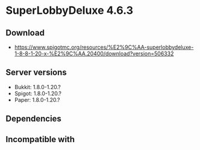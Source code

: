 # SuperLobbyDeluxe 4.6.3

## Download
- https://www.spigotmc.org/resources/%E2%9C%AA-superlobbydeluxe-1-8-8-1-20-x-%E2%9C%AA.20400/download?version=506332


## Server versions
- Bukkit: 1.8.0-1.20.?
- Spigot: 1.8.0-1.20.?
- Paper: 1.8.0-1.20.?

## Dependencies

## Incompatible with
